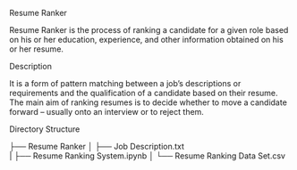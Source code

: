 Resume Ranker

Resume Ranker is the process of ranking a candidate for a given role based on his or her education, experience, and other information obtained on his or her resume.

Description

It is a form of pattern matching between a job’s descriptions or requirements and the qualification of a candidate based on their resume. The main aim of ranking resumes is to decide whether to move a candidate forward – usually onto an interview or to reject them.

Directory Structure

├── Resume Ranker
│   ├── Job Description.txt   
|   ├── Resume Ranking System.ipynb
│   └── Resume Ranking Data Set.csv  
